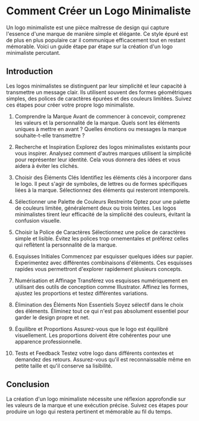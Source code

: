 # Comment Créer un Logo Minimaliste
Un logo minimaliste est une pièce maîtresse de design qui capture l'essence d'une marque de manière simple et élégante. Ce style épuré est de plus en plus populaire car il communique efficacement tout en restant mémorable. Voici un guide étape par étape sur la création d'un logo minimaliste percutant.

## Introduction
Les logos minimalistes se distinguent par leur simplicité et leur capacité à transmettre un message clair. Ils utilisent souvent des formes géométriques simples, des polices de caractères épurées et des couleurs limitées. Suivez ces étapes pour créer votre propre logo minimaliste.

1. Comprendre la Marque
Avant de commencer à concevoir, comprenez les valeurs et la personnalité de la marque. Quels sont les éléments uniques à mettre en avant ? Quelles émotions ou messages la marque souhaite-t-elle transmettre ?

2. Recherche et Inspiration
Explorez des logos minimalistes existants pour vous inspirer. Analysez comment d'autres marques utilisent la simplicité pour représenter leur identité. Cela vous donnera des idées et vous aidera à éviter les clichés.

3. Choisir des Éléments Clés
Identifiez les éléments clés à incorporer dans le logo. Il peut s'agir de symboles, de lettres ou de formes spécifiques liées à la marque. Sélectionnez des éléments qui resteront intemporels.

4. Sélectionner une Palette de Couleurs Restreinte
Optez pour une palette de couleurs limitée, généralement deux ou trois teintes. Les logos minimalistes tirent leur efficacité de la simplicité des couleurs, évitant la confusion visuelle.

5. Choisir la Police de Caractères
Sélectionnez une police de caractères simple et lisible. Évitez les polices trop ornementales et préférez celles qui reflètent la personnalité de la marque.

6. Esquisses Initiales
Commencez par esquisser quelques idées sur papier. Experimentez avec différentes combinaisons d'éléments. Ces esquisses rapides vous permettront d'explorer rapidement plusieurs concepts.

7. Numérisation et Affinage
Transférez vos esquisses numériquement en utilisant des outils de conception comme Illustrator. Affinez les formes, ajustez les proportions et testez différentes variations.

8. Élimination des Éléments Non Essentiels
Soyez sélectif dans le choix des éléments. Éliminez tout ce qui n'est pas absolument essentiel pour garder le design propre et net.

9. Équilibre et Proportions
Assurez-vous que le logo est équilibré visuellement. Les proportions doivent être cohérentes pour une apparence professionnelle.

10. Tests et Feedback
Testez votre logo dans différents contextes et demandez des retours. Assurez-vous qu'il est reconnaissable même en petite taille et qu'il conserve sa lisibilité.

## Conclusion
La création d'un logo minimaliste nécessite une réflexion approfondie sur les valeurs de la marque et une exécution précise. Suivez ces étapes pour produire un logo qui restera pertinent et mémorable au fil du temps.